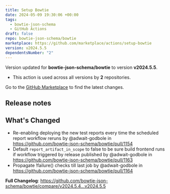```yaml
---
title: Setup Bowtie
date: 2024-05-09 19:30:06 +00:00
tags:
  - bowtie-json-schema
  - GitHub Actions
draft: false
repo: bowtie-json-schema/bowtie
marketplace: https://github.com/marketplace/actions/setup-bowtie
version: v2024.5.5
dependentsNumber: "2"
---
```



Version updated for **bowtie-json-schema/bowtie** to version **v2024.5.5**.
- This action is used across all versions by **2** repositories.

Go to the [GitHub Marketplace](https://github.com/marketplace/actions/setup-bowtie) to find the latest changes.

## Release notes

<!-- Release notes generated using configuration in .github/release.yml at v2024.5.5 -->

## What's Changed
* Re-enabling deploying the new test reports every time the scheduled report workflow reruns by @adwait-godbole in https://github.com/bowtie-json-schema/bowtie/pull/1154
* Default `report_artifact_in_scope` to false to be sure build frontend runs if workflow triggered by release published by @adwait-godbole in https://github.com/bowtie-json-schema/bowtie/pull/1163
* Propagate !failure() checks till last job by @adwait-godbole in https://github.com/bowtie-json-schema/bowtie/pull/1164


**Full Changelog**: https://github.com/bowtie-json-schema/bowtie/compare/v2024.5.4...v2024.5.5
